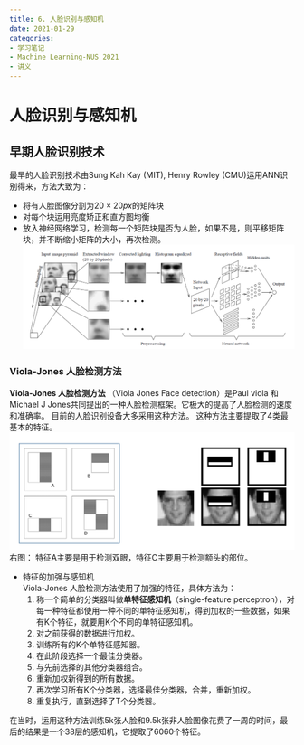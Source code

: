```yaml
---
title: 6. 人脸识别与感知机
date: 2021-01-29
categories: 
- 学习笔记
- Machine Learning-NUS 2021
- 讲义
---
```

# 人脸识别与感知机
## 早期人脸识别技术
最早的人脸识别技术由Sung Kah Kay (MIT), Henry Rowley (CMU)运用ANN识别得来，方法大致为：
- 将有人脸图像分割为$20 × 20 px$的矩阵块
- 对每个块运用亮度矫正和直方图均衡
- 放入神经网络学习，检测每一个矩阵块是否为人脸，如果不是，则平移矩阵块，并不断缩小矩阵的大小，再次检测。   
![](https://raw.githubusercontent.com/l61012345/Pic/master/img/20210223201717.png)   

### Viola-Jones 人脸检测方法
**Viola-Jones 人脸检测方法** （Viola Jones Face detection）是Paul viola 和 Michael J Jones共同提出的一种人脸检测框架。它极大的提高了人脸检测的速度和准确率。 目前的人脸识别设备大多采用这种方法。
这种方法主要提取了4类最基本的特征。   
![](https://raw.githubusercontent.com/l61012345/Pic/master/img/20210223202823.png)  
右图： 特征A主要是用于检测双眼，特征C主要用于检测额头的部位。   

- 特征的加强与感知机   
Viola-Jones 人脸检测方法使用了加强的特征，具体方法为：   
  1. 称一个简单的分类器叫做**单特征感知机**（single-feature perceptron），对每一种特征都使用一种不同的单特征感知机，得到加权的一些数据，如果有K个特征，就要用K个不同的单特征感知机。  
  2. 对之前获得的数据进行加权。  
  3. 训练所有的K个单特征感知器。  
  4. 在此阶段选择一个最佳分类器。  
  5. 与先前选择的其他分类器组合。  
  6. 重新加权新得到的所有数据。
  7. 再次学习所有K个分类器，选择最佳分类器，合并，重新加权。
  8. 重复执行，直到选择了T个分类器。   

在当时，运用这种方法训练5k张人脸和9.5k张非人脸图像花费了一周的时间，最后的结果是一个38层的感知机，它提取了6060个特征。    
